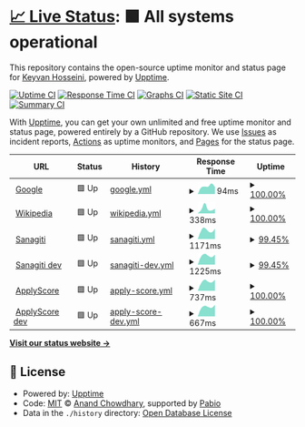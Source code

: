 # [📈 Live Status](https://skh113.github.io/apply-score-uptime): <!--live status--> **🟩 All systems operational**

This repository contains the open-source uptime monitor and status page for [Keyvan Hosseini](https://www.keyvanhosseini.ir/), powered by [Upptime](https://github.com/upptime/upptime).

[![Uptime CI](https://github.com/skh113/apply-score-uptime/workflows/Uptime%20CI/badge.svg)](https://github.com/skh113/apply-score-uptime/actions?query=workflow%3A%22Uptime+CI%22)
[![Response Time CI](https://github.com/skh113/apply-score-uptime/workflows/Response%20Time%20CI/badge.svg)](https://github.com/skh113/apply-score-uptime/actions?query=workflow%3A%22Response+Time+CI%22)
[![Graphs CI](https://github.com/skh113/apply-score-uptime/workflows/Graphs%20CI/badge.svg)](https://github.com/skh113/apply-score-uptime/actions?query=workflow%3A%22Graphs+CI%22)
[![Static Site CI](https://github.com/skh113/apply-score-uptime/workflows/Static%20Site%20CI/badge.svg)](https://github.com/skh113/apply-score-uptime/actions?query=workflow%3A%22Static+Site+CI%22)
[![Summary CI](https://github.com/skh113/apply-score-uptime/workflows/Summary%20CI/badge.svg)](https://github.com/skh113/apply-score-uptime/actions?query=workflow%3A%22Summary+CI%22)

With [Upptime](https://upptime.js.org), you can get your own unlimited and free uptime monitor and status page, powered entirely by a GitHub repository. We use [Issues](https://github.com/skh113/apply-score-uptime/issues) as incident reports, [Actions](https://github.com/skh113/apply-score-uptime/actions) as uptime monitors, and [Pages](https://skh113.github.io/apply-score-uptime) for the status page.

<!--start: status pages-->
<!-- This summary is generated by Upptime (https://github.com/upptime/upptime) -->
<!-- Do not edit this manually, your changes will be overwritten -->
<!-- prettier-ignore -->
| URL | Status | History | Response Time | Uptime |
| --- | ------ | ------- | ------------- | ------ |
| <img alt="" src="https://icons.duckduckgo.com/ip3/www.google.com.ico" height="13"> [Google](https://www.google.com) | 🟩 Up | [google.yml](https://github.com/skh113/apply-score-uptime/commits/HEAD/history/google.yml) | <details><summary><img alt="Response time graph" src="./graphs/google/response-time-week.png" height="20"> 94ms</summary><br><a href="https://skh113.github.io/apply-score-uptime/history/google"><img alt="Response time 94" src="https://img.shields.io/endpoint?url=https%3A%2F%2Fraw.githubusercontent.com%2Fskh113%2Fapply-score-uptime%2FHEAD%2Fapi%2Fgoogle%2Fresponse-time.json"></a><br><a href="https://skh113.github.io/apply-score-uptime/history/google"><img alt="24-hour response time 86" src="https://img.shields.io/endpoint?url=https%3A%2F%2Fraw.githubusercontent.com%2Fskh113%2Fapply-score-uptime%2FHEAD%2Fapi%2Fgoogle%2Fresponse-time-day.json"></a><br><a href="https://skh113.github.io/apply-score-uptime/history/google"><img alt="7-day response time 94" src="https://img.shields.io/endpoint?url=https%3A%2F%2Fraw.githubusercontent.com%2Fskh113%2Fapply-score-uptime%2FHEAD%2Fapi%2Fgoogle%2Fresponse-time-week.json"></a><br><a href="https://skh113.github.io/apply-score-uptime/history/google"><img alt="30-day response time 94" src="https://img.shields.io/endpoint?url=https%3A%2F%2Fraw.githubusercontent.com%2Fskh113%2Fapply-score-uptime%2FHEAD%2Fapi%2Fgoogle%2Fresponse-time-month.json"></a><br><a href="https://skh113.github.io/apply-score-uptime/history/google"><img alt="1-year response time 94" src="https://img.shields.io/endpoint?url=https%3A%2F%2Fraw.githubusercontent.com%2Fskh113%2Fapply-score-uptime%2FHEAD%2Fapi%2Fgoogle%2Fresponse-time-year.json"></a></details> | <details><summary><a href="https://skh113.github.io/apply-score-uptime/history/google">100.00%</a></summary><a href="https://skh113.github.io/apply-score-uptime/history/google"><img alt="All-time uptime 100.00%" src="https://img.shields.io/endpoint?url=https%3A%2F%2Fraw.githubusercontent.com%2Fskh113%2Fapply-score-uptime%2FHEAD%2Fapi%2Fgoogle%2Fuptime.json"></a><br><a href="https://skh113.github.io/apply-score-uptime/history/google"><img alt="24-hour uptime 100.00%" src="https://img.shields.io/endpoint?url=https%3A%2F%2Fraw.githubusercontent.com%2Fskh113%2Fapply-score-uptime%2FHEAD%2Fapi%2Fgoogle%2Fuptime-day.json"></a><br><a href="https://skh113.github.io/apply-score-uptime/history/google"><img alt="7-day uptime 100.00%" src="https://img.shields.io/endpoint?url=https%3A%2F%2Fraw.githubusercontent.com%2Fskh113%2Fapply-score-uptime%2FHEAD%2Fapi%2Fgoogle%2Fuptime-week.json"></a><br><a href="https://skh113.github.io/apply-score-uptime/history/google"><img alt="30-day uptime 100.00%" src="https://img.shields.io/endpoint?url=https%3A%2F%2Fraw.githubusercontent.com%2Fskh113%2Fapply-score-uptime%2FHEAD%2Fapi%2Fgoogle%2Fuptime-month.json"></a><br><a href="https://skh113.github.io/apply-score-uptime/history/google"><img alt="1-year uptime 100.00%" src="https://img.shields.io/endpoint?url=https%3A%2F%2Fraw.githubusercontent.com%2Fskh113%2Fapply-score-uptime%2FHEAD%2Fapi%2Fgoogle%2Fuptime-year.json"></a></details>
| <img alt="" src="https://icons.duckduckgo.com/ip3/en.wikipedia.org.ico" height="13"> [Wikipedia](https://en.wikipedia.org) | 🟩 Up | [wikipedia.yml](https://github.com/skh113/apply-score-uptime/commits/HEAD/history/wikipedia.yml) | <details><summary><img alt="Response time graph" src="./graphs/wikipedia/response-time-week.png" height="20"> 338ms</summary><br><a href="https://skh113.github.io/apply-score-uptime/history/wikipedia"><img alt="Response time 338" src="https://img.shields.io/endpoint?url=https%3A%2F%2Fraw.githubusercontent.com%2Fskh113%2Fapply-score-uptime%2FHEAD%2Fapi%2Fwikipedia%2Fresponse-time.json"></a><br><a href="https://skh113.github.io/apply-score-uptime/history/wikipedia"><img alt="24-hour response time 313" src="https://img.shields.io/endpoint?url=https%3A%2F%2Fraw.githubusercontent.com%2Fskh113%2Fapply-score-uptime%2FHEAD%2Fapi%2Fwikipedia%2Fresponse-time-day.json"></a><br><a href="https://skh113.github.io/apply-score-uptime/history/wikipedia"><img alt="7-day response time 338" src="https://img.shields.io/endpoint?url=https%3A%2F%2Fraw.githubusercontent.com%2Fskh113%2Fapply-score-uptime%2FHEAD%2Fapi%2Fwikipedia%2Fresponse-time-week.json"></a><br><a href="https://skh113.github.io/apply-score-uptime/history/wikipedia"><img alt="30-day response time 338" src="https://img.shields.io/endpoint?url=https%3A%2F%2Fraw.githubusercontent.com%2Fskh113%2Fapply-score-uptime%2FHEAD%2Fapi%2Fwikipedia%2Fresponse-time-month.json"></a><br><a href="https://skh113.github.io/apply-score-uptime/history/wikipedia"><img alt="1-year response time 338" src="https://img.shields.io/endpoint?url=https%3A%2F%2Fraw.githubusercontent.com%2Fskh113%2Fapply-score-uptime%2FHEAD%2Fapi%2Fwikipedia%2Fresponse-time-year.json"></a></details> | <details><summary><a href="https://skh113.github.io/apply-score-uptime/history/wikipedia">100.00%</a></summary><a href="https://skh113.github.io/apply-score-uptime/history/wikipedia"><img alt="All-time uptime 100.00%" src="https://img.shields.io/endpoint?url=https%3A%2F%2Fraw.githubusercontent.com%2Fskh113%2Fapply-score-uptime%2FHEAD%2Fapi%2Fwikipedia%2Fuptime.json"></a><br><a href="https://skh113.github.io/apply-score-uptime/history/wikipedia"><img alt="24-hour uptime 100.00%" src="https://img.shields.io/endpoint?url=https%3A%2F%2Fraw.githubusercontent.com%2Fskh113%2Fapply-score-uptime%2FHEAD%2Fapi%2Fwikipedia%2Fuptime-day.json"></a><br><a href="https://skh113.github.io/apply-score-uptime/history/wikipedia"><img alt="7-day uptime 100.00%" src="https://img.shields.io/endpoint?url=https%3A%2F%2Fraw.githubusercontent.com%2Fskh113%2Fapply-score-uptime%2FHEAD%2Fapi%2Fwikipedia%2Fuptime-week.json"></a><br><a href="https://skh113.github.io/apply-score-uptime/history/wikipedia"><img alt="30-day uptime 100.00%" src="https://img.shields.io/endpoint?url=https%3A%2F%2Fraw.githubusercontent.com%2Fskh113%2Fapply-score-uptime%2FHEAD%2Fapi%2Fwikipedia%2Fuptime-month.json"></a><br><a href="https://skh113.github.io/apply-score-uptime/history/wikipedia"><img alt="1-year uptime 100.00%" src="https://img.shields.io/endpoint?url=https%3A%2F%2Fraw.githubusercontent.com%2Fskh113%2Fapply-score-uptime%2FHEAD%2Fapi%2Fwikipedia%2Fuptime-year.json"></a></details>
| <img alt="" src="https://icons.duckduckgo.com/ip3/sanagiti.com.ico" height="13"> [Sanagiti](https://sanagiti.com/) | 🟩 Up | [sanagiti.yml](https://github.com/skh113/apply-score-uptime/commits/HEAD/history/sanagiti.yml) | <details><summary><img alt="Response time graph" src="./graphs/sanagiti/response-time-week.png" height="20"> 1171ms</summary><br><a href="https://skh113.github.io/apply-score-uptime/history/sanagiti"><img alt="Response time 1171" src="https://img.shields.io/endpoint?url=https%3A%2F%2Fraw.githubusercontent.com%2Fskh113%2Fapply-score-uptime%2FHEAD%2Fapi%2Fsanagiti%2Fresponse-time.json"></a><br><a href="https://skh113.github.io/apply-score-uptime/history/sanagiti"><img alt="24-hour response time 1172" src="https://img.shields.io/endpoint?url=https%3A%2F%2Fraw.githubusercontent.com%2Fskh113%2Fapply-score-uptime%2FHEAD%2Fapi%2Fsanagiti%2Fresponse-time-day.json"></a><br><a href="https://skh113.github.io/apply-score-uptime/history/sanagiti"><img alt="7-day response time 1171" src="https://img.shields.io/endpoint?url=https%3A%2F%2Fraw.githubusercontent.com%2Fskh113%2Fapply-score-uptime%2FHEAD%2Fapi%2Fsanagiti%2Fresponse-time-week.json"></a><br><a href="https://skh113.github.io/apply-score-uptime/history/sanagiti"><img alt="30-day response time 1171" src="https://img.shields.io/endpoint?url=https%3A%2F%2Fraw.githubusercontent.com%2Fskh113%2Fapply-score-uptime%2FHEAD%2Fapi%2Fsanagiti%2Fresponse-time-month.json"></a><br><a href="https://skh113.github.io/apply-score-uptime/history/sanagiti"><img alt="1-year response time 1171" src="https://img.shields.io/endpoint?url=https%3A%2F%2Fraw.githubusercontent.com%2Fskh113%2Fapply-score-uptime%2FHEAD%2Fapi%2Fsanagiti%2Fresponse-time-year.json"></a></details> | <details><summary><a href="https://skh113.github.io/apply-score-uptime/history/sanagiti">99.45%</a></summary><a href="https://skh113.github.io/apply-score-uptime/history/sanagiti"><img alt="All-time uptime 99.45%" src="https://img.shields.io/endpoint?url=https%3A%2F%2Fraw.githubusercontent.com%2Fskh113%2Fapply-score-uptime%2FHEAD%2Fapi%2Fsanagiti%2Fuptime.json"></a><br><a href="https://skh113.github.io/apply-score-uptime/history/sanagiti"><img alt="24-hour uptime 97.92%" src="https://img.shields.io/endpoint?url=https%3A%2F%2Fraw.githubusercontent.com%2Fskh113%2Fapply-score-uptime%2FHEAD%2Fapi%2Fsanagiti%2Fuptime-day.json"></a><br><a href="https://skh113.github.io/apply-score-uptime/history/sanagiti"><img alt="7-day uptime 99.45%" src="https://img.shields.io/endpoint?url=https%3A%2F%2Fraw.githubusercontent.com%2Fskh113%2Fapply-score-uptime%2FHEAD%2Fapi%2Fsanagiti%2Fuptime-week.json"></a><br><a href="https://skh113.github.io/apply-score-uptime/history/sanagiti"><img alt="30-day uptime 99.45%" src="https://img.shields.io/endpoint?url=https%3A%2F%2Fraw.githubusercontent.com%2Fskh113%2Fapply-score-uptime%2FHEAD%2Fapi%2Fsanagiti%2Fuptime-month.json"></a><br><a href="https://skh113.github.io/apply-score-uptime/history/sanagiti"><img alt="1-year uptime 99.45%" src="https://img.shields.io/endpoint?url=https%3A%2F%2Fraw.githubusercontent.com%2Fskh113%2Fapply-score-uptime%2FHEAD%2Fapi%2Fsanagiti%2Fuptime-year.json"></a></details>
| <img alt="" src="https://icons.duckduckgo.com/ip3/dev.applyscore.co.uk.ico" height="13"> [Sanagiti dev](https://dev.applyscore.co.uk/) | 🟩 Up | [sanagiti-dev.yml](https://github.com/skh113/apply-score-uptime/commits/HEAD/history/sanagiti-dev.yml) | <details><summary><img alt="Response time graph" src="./graphs/sanagiti-dev/response-time-week.png" height="20"> 1225ms</summary><br><a href="https://skh113.github.io/apply-score-uptime/history/sanagiti-dev"><img alt="Response time 1225" src="https://img.shields.io/endpoint?url=https%3A%2F%2Fraw.githubusercontent.com%2Fskh113%2Fapply-score-uptime%2FHEAD%2Fapi%2Fsanagiti-dev%2Fresponse-time.json"></a><br><a href="https://skh113.github.io/apply-score-uptime/history/sanagiti-dev"><img alt="24-hour response time 1231" src="https://img.shields.io/endpoint?url=https%3A%2F%2Fraw.githubusercontent.com%2Fskh113%2Fapply-score-uptime%2FHEAD%2Fapi%2Fsanagiti-dev%2Fresponse-time-day.json"></a><br><a href="https://skh113.github.io/apply-score-uptime/history/sanagiti-dev"><img alt="7-day response time 1225" src="https://img.shields.io/endpoint?url=https%3A%2F%2Fraw.githubusercontent.com%2Fskh113%2Fapply-score-uptime%2FHEAD%2Fapi%2Fsanagiti-dev%2Fresponse-time-week.json"></a><br><a href="https://skh113.github.io/apply-score-uptime/history/sanagiti-dev"><img alt="30-day response time 1225" src="https://img.shields.io/endpoint?url=https%3A%2F%2Fraw.githubusercontent.com%2Fskh113%2Fapply-score-uptime%2FHEAD%2Fapi%2Fsanagiti-dev%2Fresponse-time-month.json"></a><br><a href="https://skh113.github.io/apply-score-uptime/history/sanagiti-dev"><img alt="1-year response time 1225" src="https://img.shields.io/endpoint?url=https%3A%2F%2Fraw.githubusercontent.com%2Fskh113%2Fapply-score-uptime%2FHEAD%2Fapi%2Fsanagiti-dev%2Fresponse-time-year.json"></a></details> | <details><summary><a href="https://skh113.github.io/apply-score-uptime/history/sanagiti-dev">99.45%</a></summary><a href="https://skh113.github.io/apply-score-uptime/history/sanagiti-dev"><img alt="All-time uptime 99.45%" src="https://img.shields.io/endpoint?url=https%3A%2F%2Fraw.githubusercontent.com%2Fskh113%2Fapply-score-uptime%2FHEAD%2Fapi%2Fsanagiti-dev%2Fuptime.json"></a><br><a href="https://skh113.github.io/apply-score-uptime/history/sanagiti-dev"><img alt="24-hour uptime 97.95%" src="https://img.shields.io/endpoint?url=https%3A%2F%2Fraw.githubusercontent.com%2Fskh113%2Fapply-score-uptime%2FHEAD%2Fapi%2Fsanagiti-dev%2Fuptime-day.json"></a><br><a href="https://skh113.github.io/apply-score-uptime/history/sanagiti-dev"><img alt="7-day uptime 99.45%" src="https://img.shields.io/endpoint?url=https%3A%2F%2Fraw.githubusercontent.com%2Fskh113%2Fapply-score-uptime%2FHEAD%2Fapi%2Fsanagiti-dev%2Fuptime-week.json"></a><br><a href="https://skh113.github.io/apply-score-uptime/history/sanagiti-dev"><img alt="30-day uptime 99.45%" src="https://img.shields.io/endpoint?url=https%3A%2F%2Fraw.githubusercontent.com%2Fskh113%2Fapply-score-uptime%2FHEAD%2Fapi%2Fsanagiti-dev%2Fuptime-month.json"></a><br><a href="https://skh113.github.io/apply-score-uptime/history/sanagiti-dev"><img alt="1-year uptime 99.45%" src="https://img.shields.io/endpoint?url=https%3A%2F%2Fraw.githubusercontent.com%2Fskh113%2Fapply-score-uptime%2FHEAD%2Fapi%2Fsanagiti-dev%2Fuptime-year.json"></a></details>
| <img alt="" src="https://icons.duckduckgo.com/ip3/applyscore.net.ico" height="13"> [ApplyScore](https://applyscore.net/) | 🟩 Up | [apply-score.yml](https://github.com/skh113/apply-score-uptime/commits/HEAD/history/apply-score.yml) | <details><summary><img alt="Response time graph" src="./graphs/apply-score/response-time-week.png" height="20"> 737ms</summary><br><a href="https://skh113.github.io/apply-score-uptime/history/apply-score"><img alt="Response time 737" src="https://img.shields.io/endpoint?url=https%3A%2F%2Fraw.githubusercontent.com%2Fskh113%2Fapply-score-uptime%2FHEAD%2Fapi%2Fapply-score%2Fresponse-time.json"></a><br><a href="https://skh113.github.io/apply-score-uptime/history/apply-score"><img alt="24-hour response time 853" src="https://img.shields.io/endpoint?url=https%3A%2F%2Fraw.githubusercontent.com%2Fskh113%2Fapply-score-uptime%2FHEAD%2Fapi%2Fapply-score%2Fresponse-time-day.json"></a><br><a href="https://skh113.github.io/apply-score-uptime/history/apply-score"><img alt="7-day response time 737" src="https://img.shields.io/endpoint?url=https%3A%2F%2Fraw.githubusercontent.com%2Fskh113%2Fapply-score-uptime%2FHEAD%2Fapi%2Fapply-score%2Fresponse-time-week.json"></a><br><a href="https://skh113.github.io/apply-score-uptime/history/apply-score"><img alt="30-day response time 737" src="https://img.shields.io/endpoint?url=https%3A%2F%2Fraw.githubusercontent.com%2Fskh113%2Fapply-score-uptime%2FHEAD%2Fapi%2Fapply-score%2Fresponse-time-month.json"></a><br><a href="https://skh113.github.io/apply-score-uptime/history/apply-score"><img alt="1-year response time 737" src="https://img.shields.io/endpoint?url=https%3A%2F%2Fraw.githubusercontent.com%2Fskh113%2Fapply-score-uptime%2FHEAD%2Fapi%2Fapply-score%2Fresponse-time-year.json"></a></details> | <details><summary><a href="https://skh113.github.io/apply-score-uptime/history/apply-score">100.00%</a></summary><a href="https://skh113.github.io/apply-score-uptime/history/apply-score"><img alt="All-time uptime 100.00%" src="https://img.shields.io/endpoint?url=https%3A%2F%2Fraw.githubusercontent.com%2Fskh113%2Fapply-score-uptime%2FHEAD%2Fapi%2Fapply-score%2Fuptime.json"></a><br><a href="https://skh113.github.io/apply-score-uptime/history/apply-score"><img alt="24-hour uptime 100.00%" src="https://img.shields.io/endpoint?url=https%3A%2F%2Fraw.githubusercontent.com%2Fskh113%2Fapply-score-uptime%2FHEAD%2Fapi%2Fapply-score%2Fuptime-day.json"></a><br><a href="https://skh113.github.io/apply-score-uptime/history/apply-score"><img alt="7-day uptime 100.00%" src="https://img.shields.io/endpoint?url=https%3A%2F%2Fraw.githubusercontent.com%2Fskh113%2Fapply-score-uptime%2FHEAD%2Fapi%2Fapply-score%2Fuptime-week.json"></a><br><a href="https://skh113.github.io/apply-score-uptime/history/apply-score"><img alt="30-day uptime 100.00%" src="https://img.shields.io/endpoint?url=https%3A%2F%2Fraw.githubusercontent.com%2Fskh113%2Fapply-score-uptime%2FHEAD%2Fapi%2Fapply-score%2Fuptime-month.json"></a><br><a href="https://skh113.github.io/apply-score-uptime/history/apply-score"><img alt="1-year uptime 100.00%" src="https://img.shields.io/endpoint?url=https%3A%2F%2Fraw.githubusercontent.com%2Fskh113%2Fapply-score-uptime%2FHEAD%2Fapi%2Fapply-score%2Fuptime-year.json"></a></details>
| <img alt="" src="https://icons.duckduckgo.com/ip3/dev.applyscore.net.ico" height="13"> [ApplyScore dev](https://dev.applyscore.net/) | 🟩 Up | [apply-score-dev.yml](https://github.com/skh113/apply-score-uptime/commits/HEAD/history/apply-score-dev.yml) | <details><summary><img alt="Response time graph" src="./graphs/apply-score-dev/response-time-week.png" height="20"> 667ms</summary><br><a href="https://skh113.github.io/apply-score-uptime/history/apply-score-dev"><img alt="Response time 667" src="https://img.shields.io/endpoint?url=https%3A%2F%2Fraw.githubusercontent.com%2Fskh113%2Fapply-score-uptime%2FHEAD%2Fapi%2Fapply-score-dev%2Fresponse-time.json"></a><br><a href="https://skh113.github.io/apply-score-uptime/history/apply-score-dev"><img alt="24-hour response time 791" src="https://img.shields.io/endpoint?url=https%3A%2F%2Fraw.githubusercontent.com%2Fskh113%2Fapply-score-uptime%2FHEAD%2Fapi%2Fapply-score-dev%2Fresponse-time-day.json"></a><br><a href="https://skh113.github.io/apply-score-uptime/history/apply-score-dev"><img alt="7-day response time 667" src="https://img.shields.io/endpoint?url=https%3A%2F%2Fraw.githubusercontent.com%2Fskh113%2Fapply-score-uptime%2FHEAD%2Fapi%2Fapply-score-dev%2Fresponse-time-week.json"></a><br><a href="https://skh113.github.io/apply-score-uptime/history/apply-score-dev"><img alt="30-day response time 667" src="https://img.shields.io/endpoint?url=https%3A%2F%2Fraw.githubusercontent.com%2Fskh113%2Fapply-score-uptime%2FHEAD%2Fapi%2Fapply-score-dev%2Fresponse-time-month.json"></a><br><a href="https://skh113.github.io/apply-score-uptime/history/apply-score-dev"><img alt="1-year response time 667" src="https://img.shields.io/endpoint?url=https%3A%2F%2Fraw.githubusercontent.com%2Fskh113%2Fapply-score-uptime%2FHEAD%2Fapi%2Fapply-score-dev%2Fresponse-time-year.json"></a></details> | <details><summary><a href="https://skh113.github.io/apply-score-uptime/history/apply-score-dev">100.00%</a></summary><a href="https://skh113.github.io/apply-score-uptime/history/apply-score-dev"><img alt="All-time uptime 100.00%" src="https://img.shields.io/endpoint?url=https%3A%2F%2Fraw.githubusercontent.com%2Fskh113%2Fapply-score-uptime%2FHEAD%2Fapi%2Fapply-score-dev%2Fuptime.json"></a><br><a href="https://skh113.github.io/apply-score-uptime/history/apply-score-dev"><img alt="24-hour uptime 100.00%" src="https://img.shields.io/endpoint?url=https%3A%2F%2Fraw.githubusercontent.com%2Fskh113%2Fapply-score-uptime%2FHEAD%2Fapi%2Fapply-score-dev%2Fuptime-day.json"></a><br><a href="https://skh113.github.io/apply-score-uptime/history/apply-score-dev"><img alt="7-day uptime 100.00%" src="https://img.shields.io/endpoint?url=https%3A%2F%2Fraw.githubusercontent.com%2Fskh113%2Fapply-score-uptime%2FHEAD%2Fapi%2Fapply-score-dev%2Fuptime-week.json"></a><br><a href="https://skh113.github.io/apply-score-uptime/history/apply-score-dev"><img alt="30-day uptime 100.00%" src="https://img.shields.io/endpoint?url=https%3A%2F%2Fraw.githubusercontent.com%2Fskh113%2Fapply-score-uptime%2FHEAD%2Fapi%2Fapply-score-dev%2Fuptime-month.json"></a><br><a href="https://skh113.github.io/apply-score-uptime/history/apply-score-dev"><img alt="1-year uptime 100.00%" src="https://img.shields.io/endpoint?url=https%3A%2F%2Fraw.githubusercontent.com%2Fskh113%2Fapply-score-uptime%2FHEAD%2Fapi%2Fapply-score-dev%2Fuptime-year.json"></a></details>

<!--end: status pages-->

[**Visit our status website →**](https://skh113.github.io/apply-score-uptime)

## 📄 License

- Powered by: [Upptime](https://github.com/upptime/upptime)
- Code: [MIT](./LICENSE) © [Anand Chowdhary](https://anandchowdhary.com), supported by [Pabio](https://pabio.com)
- Data in the `./history` directory: [Open Database License](https://opendatacommons.org/licenses/odbl/1-0/)
